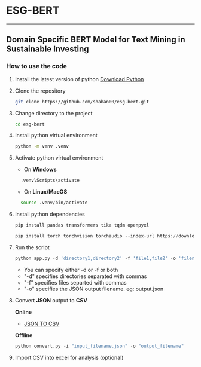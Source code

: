 # ESG-BERT

---

## Domain Specific BERT Model for Text Mining in Sustainable Investing

### How to use the code

1. Install the latest version of python
   [Download Python](https://www.python.org/downloads/)

2. Clone the repository

   ```bash
   git clone https://github.com/shaban00/esg-bert.git
   ```

3. Change directory to the project

   ```bash
   cd esg-bert
   ```

4. Install python virtual environment

   ```bash
   python -m venv .venv
   ```

5. Activate python virtual environment

   - On **Windows**

   ```bash
     .venv\Scripts\activate
   ```

   - On **Linux/MacOS**

   ```bash
     source .venv/bin/activate
   ```

6. Install python dependencies

   ```python
   pip install pandas transformers tika tqdm openpyxl
   ```

   ```python
   pip install torch torchvision torchaudio --index-url https://download.pytorch.org/whl/cu118
   ```

7. Run the script

   ```python
   python app.py -d 'directory1,directory2' -f 'file1,file2' -o 'filename.json'
   ```

   - You can specify either -d or -f or both
   - "-d" specifies directories separated with commas
   - "-f" specifies files separted with commas
   - "-o" specifies the JSON output filename. eg: output.json

8. Convert **JSON** output to **CSV**

   **Online**

   - [JSON TO CSV](https://data.page/json/csv)

   **Offline**

   ```python
   python convert.py -i "input_filename.json" -o "output_filename"
   ```

9. Import CSV into excel for analysis (optional)
